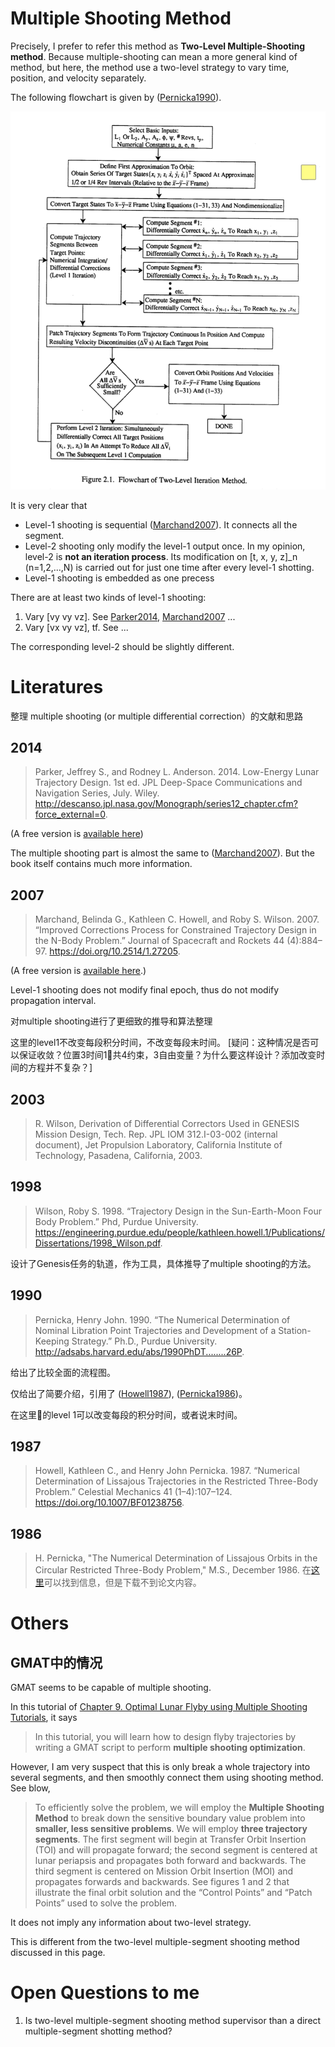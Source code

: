 # Multiple Shooting Method

Precisely, I prefer to refer this method as **Two-Level Multiple-Shooting method**. 
Because multiple-shooting can mean a more general kind of method, but here, the method use a two-level strategy to vary time, position, and velocity separately. 


The following flowchart is given by ([Pernicka1990](#1990)). 

![](figs/flowchart_pernicka.png)

It is very clear that
- Level-1 shooting is sequential ([Marchand2007](#2007)). It connects all the segment. 
- Level-2 shooting only modify the level-1 output once. In my opinion, level-2 is **not an iteration process**. Its modification on [t, x, y, z]_n (n=1,2,...,N) is carried out for just one time after every level-1 shotting.
- Level-1 shooting is embedded as one precess 

There are at least two kinds of level-1 shooting:
1. Vary [vy vy vz]. See [Parker2014](#2014), [Marchand2007](#2007) ...
2. Vary [vx vy vz], tf. See ...

The corresponding level-2 should be slightly different. 

# Literatures
整理 multiple shooting (or multiple differential correction）的文献和思路

## 2014
> Parker, Jeffrey S., and Rodney L. Anderson. 2014. Low-Energy Lunar Trajectory Design. 1st ed. JPL Deep-Space Communications and Navigation Series, July. Wiley. http://descanso.jpl.nasa.gov/Monograph/series12_chapter.cfm?force_external=0.

(A free version is [available here](https://descanso.jpl.nasa.gov/monograph/series12/LunarTraj--Overall.pdf))

The multiple shooting part is almost the same to ([Marchand2007](#2007)). 
But the book itself contains much more information. 

## 2007
> Marchand, Belinda G., Kathleen C. Howell, and Roby S. Wilson. 2007. “Improved Corrections Process for Constrained Trajectory Design in the N-Body Problem.” Journal of Spacecraft and Rockets 44 (4):884–97. https://doi.org/10.2514/1.27205.

(A free version is [available here](https://engineering.purdue.edu/people/kathleen.howell.1/Publications/Journals/2006_JSR_MarHowWil.pdf).)

Level-1 shooting does not modify final epoch, thus do not modify propagation interval. 

对multiple shooting进行了更细致的推导和算法整理

这里的level1不改变每段积分时间，不改变每段末时间。
[疑问：这种情况是否可以保证收敛？位置3时间1共4约束，3自由变量？为什么要这样设计？添加改变时间的方程并不复杂？]

## 2003
> R. Wilson, Derivation of Differential Correctors Used in GENESIS Mission Design, Tech. Rep. JPL IOM 312.I-03-002 (internal document), Jet Propulsion Laboratory, California Institute of Technology, Pasadena, California, 2003.

## 1998
> Wilson, Roby S. 1998. “Trajectory Design in the Sun-Earth-Moon Four Body Problem.” Phd, Purdue University. https://engineering.purdue.edu/people/kathleen.howell.1/Publications/Dissertations/1998_Wilson.pdf.

设计了Genesis任务的轨道，作为工具，具体推导了multiple shooting的方法。


## 1990
> Pernicka, Henry John. 1990. “The Numerical Determination of Nominal Libration Point Trajectories and Development of a Station-Keeping Strategy.” Ph.D., Purdue University. http://adsabs.harvard.edu/abs/1990PhDT........26P.
 
给出了比较全面的流程图。

仅给出了简要介绍，引用了 ([Howell1987](#1987)), ([Pernicka1986](#1986))。

在这里的level 1可以改变每段的积分时间，或者说末时间。

## 1987
> Howell, Kathleen C., and Henry John Pernicka. 1987. “Numerical Determination of Lissajous Trajectories in the Restricted Three-Body Problem.” Celestial Mechanics 41 (1–4):107–124. https://doi.org/10.1007/BF01238756.

## 1986
> H. Pernicka, "The Numerical Determination of Lissajous Orbits in the Circular Restricted Three-Body Problem," M.S., December 1986.
在[这里](https://engineering.purdue.edu/people/kathleen.howell.1/Publications/masters.html)可以找到信息，但是下载不到论文内容。




# Others

## GMAT中的情况

GMAT seems to be capable of multiple shooting. 

In this tutorial of [Chapter 9. Optimal Lunar Flyby using Multiple Shooting Tutorials](http://gmat.sourceforge.net/doc/R2016a/html/OptimalLunarFlyby.html), it says

> In this tutorial, you will learn how to design flyby trajectories by writing a GMAT script to perform **multiple shooting optimization**.

However, I am very suspect that this is only break a whole trajectory into several segments, and then smoothly connect them using shooting method. 
See blow,

> To efficiently solve the problem, we will employ the **Multiple Shooting Method** to break down the sensitive boundary value problem into **smaller, less sensitive problems**. We will employ **three trajectory segments**. The first segment will begin at Transfer Orbit Insertion (TOI) and will propagate forward; the second segment is centered at lunar periapsis and propagates both forward and backwards. The third segment is centered on Mission Orbit Insertion (MOI) and propagates forwards and backwards. See figures 1 and 2 that illustrate the final orbit solution and the “Control Points” and “Patch Points” used to solve the problem.

It does not imply any information about two-level strategy. 

This is different from the two-level multiple-segment shooting method discussed in this page. 



# Open Questions to me

1. Is two-level multiple-segment shooting method supervisor than a direct multiple-segment shotting method?